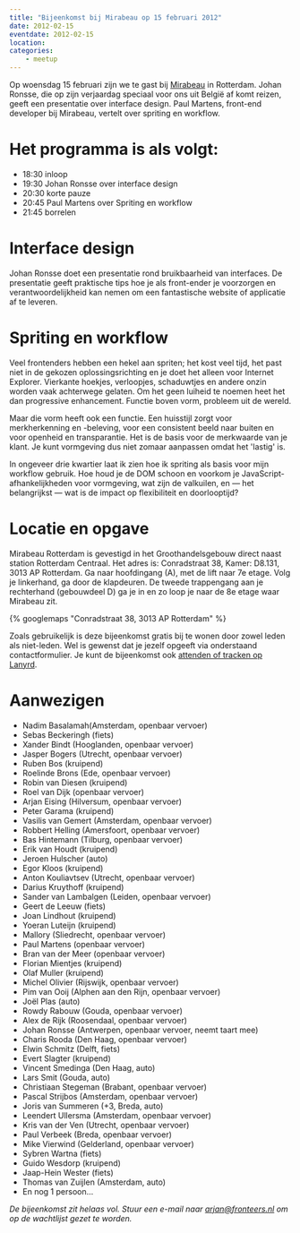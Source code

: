 ```yaml
---
title: "Bijeenkomst bij Mirabeau op 15 februari 2012"
date: 2012-02-15
eventdate: 2012-02-15
location: 
categories: 
    - meetup
---
```

Op woensdag 15 februari zijn we te gast bij [Mirabeau](http://mirabeau.nl) in Rotterdam. Johan Ronsse, die op zijn verjaardag speciaal voor ons uit België af komt reizen, geeft een presentatie over interface design. Paul Martens, front-end developer bij Mirabeau, vertelt over spriting en workflow.

# Het programma is als volgt:

* 18:30 inloop
* 19:30 Johan Ronsse over interface design
* 20:30 korte pauze
* 20:45 Paul Martens over Spriting en workflow
* 21:45 borrelen

# Interface design

Johan Ronsse doet een presentatie rond bruikbaarheid van interfaces. De presentatie geeft praktische tips hoe je als front-ender je voorzorgen en verantwoordelijkheid kan nemen om een fantastische website of applicatie af te leveren.

# Spriting en workflow

Veel frontenders hebben een hekel aan spriten; het kost veel tijd, het past niet in de gekozen oplossingsrichting en je doet het alleen voor Internet Explorer. Vierkante hoekjes, verloopjes, schaduwtjes en andere onzin worden vaak achterwege gelaten. Om het geen luiheid te noemen heet het dan progressive enhancement. Functie boven vorm, probleem uit de wereld.

Maar die vorm heeft ook een functie. Een huisstijl zorgt voor merkherkenning en -beleving, voor een consistent beeld naar buiten en voor openheid en transparantie. Het is de basis voor de merkwaarde van je klant. Je kunt vormgeving dus niet zomaar aanpassen omdat het 'lastig' is.

In ongeveer drie kwartier laat ik zien hoe ik spriting als basis voor mijn workflow gebruik. Hoe houd je de DOM schoon en voorkom je JavaScript-afhankelijkheden voor vormgeving, wat zijn de valkuilen, en — het belangrijkst — wat is de impact op flexibiliteit en doorlooptijd?

# Locatie en opgave

Mirabeau Rotterdam is gevestigd in het Groothandelsgebouw direct naast station Rotterdam Centraal. Het adres is: Conradstraat 38, Kamer: D8.131, 3013 AP Rotterdam. Ga naar hoofdingang (A), met de lift naar 7e etage. Volg je linkerhand, ga door de klapdeuren. De tweede trappengang aan je rechterhand (gebouwdeel D) ga je in en zo loop je naar de 8e etage waar Mirabeau zit.

{% googlemaps "Conradstraat 38, 3013 AP Rotterdam" %}

Zoals gebruikelijk is deze bijeenkomst gratis bij te wonen door zowel leden als niet-leden. Wel is gewenst dat je jezelf opgeeft via onderstaand contactformulier. Je kunt de bijeenkomst ook [attenden of tracken op Lanyrd](http://lanyrd.com/2012/fronteers-mirabeau-rotterdam/).

# Aanwezigen

* Nadim Basalamah(Amsterdam, openbaar vervoer)
* Sebas Beckeringh (fiets)
* Xander Bindt (Hooglanden, openbaar vervoer)
* Jasper Bogers (Utrecht, openbaar vervoer)
* Ruben Bos (kruipend)
* Roelinde Brons (Ede, openbaar vervoer)
* Robin van Diesen (kruipend)
* Roel van Dijk (openbaar vervoer)
* Arjan Eising (Hilversum, openbaar vervoer)
* Peter Garama (kruipend)
* Vasilis van Gemert (Amsterdam, openbaar vervoer)
* Robbert Helling (Amersfoort, openbaar vervoer)
* Bas Hintemann (Tilburg, openbaar vervoer)
* Erik van Houdt (kruipend)
* Jeroen Hulscher (auto)
* Egor Kloos (kruipend)
* Anton Kouliavtsev (Utrecht, openbaar vervoer)
* Darius Kruythoff (kruipend)
* Sander van Lambalgen (Leiden, openbaar vervoer)
* Geert de Leeuw (fiets)
* Joan Lindhout (kruipend)
* Yoeran Luteijn (kruipend)
* Mallory (Sliedrecht, openbaar vervoer)
* Paul Martens (openbaar vervoer)
* Bran van der Meer (openbaar vervoer)
* Florian Mientjes (kruipend)
* Olaf Muller (kruipend)
* Michel Olivier (Rijswijk, openbaar vervoer)
* Pim van Ooij (Alphen aan den Rijn, openbaar vervoer)
* Joël Plas (auto)
* Rowdy Rabouw (Gouda, openbaar vervoer)
* Alex de Rijk (Roosendaal, openbaar vervoer)
* Johan Ronsse (Antwerpen, openbaar vervoer, neemt taart mee)
* Charis Rooda (Den Haag, openbaar vervoer)
* Elwin Schmitz (Delft, fiets)
* Evert Slagter (kruipend)
* Vincent Smedinga (Den Haag, auto)
* Lars Smit (Gouda, auto)
* Christiaan Stegeman (Brabant, openbaar vervoer)
* Pascal Strijbos (Amsterdam, openbaar vervoer)
* Joris van Summeren (+3, Breda, auto)
* Leendert Ullersma (Amsterdam, openbaar vervoer)
* Kris van der Ven (Utrecht, openbaar vervoer)
* Paul Verbeek (Breda, openbaar vervoer)
* Mike Vierwind (Gelderland, openbaar vervoer)
* Sybren Wartna (fiets)
* Guido Wesdorp (kruipend)
* Jaap-Hein Wester (fiets)
* Thomas van Zuijlen (Amsterdam, auto)
* En nog 1 persoon…



*De bijeenkomst zit helaas vol. Stuur een e-mail naar <arjan@fronteers.nl> om op de wachtlijst gezet te worden.*
